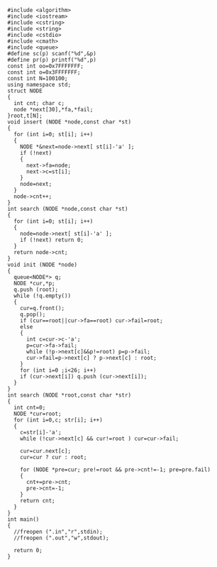         #include <algorithm>
        #include <iostream>
        #include <cstring>
        #include <string>
        #include <cstdio>
        #include <cmath>
        #include <queue>
        #define sc(p) scanf("%d",&p)
        #define pr(p) printf("%d",p)
        const int oo=0x7FFFFFFF;
        const int o=0x3FFFFFFF;
        const int N=100100;
        using namespace std;
        struct NODE
        {
          int cnt; char c;
          node *next[30],*fa,*fail;
        }root,t[N];
        void insert (NODE *node,const char *st)
        {
          for (int i=0; st[i]; i++)
          {
            NODE *&next=node->next[ st[i]-'a' ];
            if (!next)
            {
              next->fa=node;
              next->c=st[i];
            }
            node=next;
          }
          node->cnt++;
        }
        int search (NODE *node,const char *st)
        {
          for (int i=0; st[i]; i++)
          {
            node=node->next[ st[i]-'a' ];
            if (!next) return 0;
          }
          return node->cnt;
        }
        void init (NODE *node)
        {
          queue<NODE*> q;
          NODE *cur,*p;
          q.push (root);
          while (!q.empty())
          {
            cur=q.front();
            q.pop();
            if (cur==root||cur->fa==root) cur->fail=root;
            else
            {
              int c=cur->c-'a';
              p=cur->fa->fail;
              while (!p->next[c]&&p!=root) p=p->fail;
              cur->fail=p->next[c] ? p->next[c] : root;
            }
            for (int i=0 ;i<26; i++)
            if (cur->next[i]) q.push (cur->next[i]);
          }
        }
        int search (NODE *root,const char *str)
        {
          int cnt=0;
          NODE *cur=root;
          for (int i=0,c; str[i]; i++)
          {
            c=str[i]-'a';
            while (!cur->next[c] && cur!=root ) cur=cur->fail;

            cur=cur.next[c];
            cur=cur ? cur : root;

            for (NODE *pre=cur; pre!=root && pre->cnt!=-1; pre=pre.fail)
            {
              cnt+=pre->cnt;
              pre->cnt=-1;
            }
            return cnt;
          }
        }
        int main()
        {
          //freopen (".in","r",stdin);
          //freopen (".out","w",stdout);

          return 0;
        }

